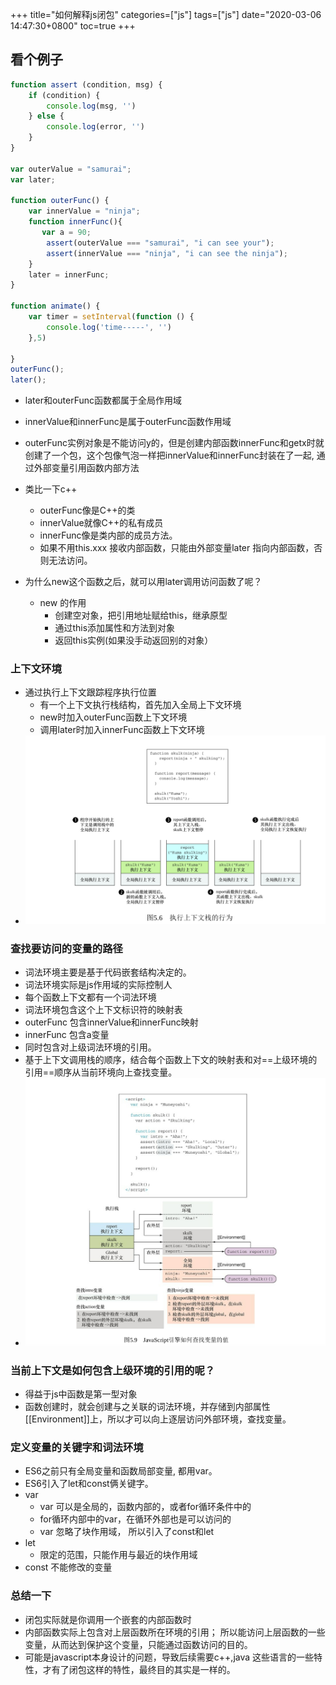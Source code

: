 +++
title="如何解释js闭包"
categories=["js"] 
tags=["js"] 
date="2020-03-06 14:47:30+0800"
toc=true
+++

## 看个例子
```js
function assert (condition, msg) {
	if (condition) {
		console.log(msg, '')
	} else {
		console.log(error, '')
	}
}

var outerValue = "samurai";
var later;

function outerFunc() {
	var innerValue = "ninja";
	function innerFunc(){
	   var a = 90;
		assert(outerValue === "samurai", "i can see your");
		assert(innerValue === "ninja", "i can see the ninja");
	}
	later = innerFunc;
}

function animate() {
	var timer = setInterval(function () {
		console.log('time-----', '')
	},5)

}
outerFunc();
later();

```
   - later和outerFunc函数都属于全局作用域
   - innerValue和innerFunc是属于outerFunc函数作用域
   - outerFunc实例对象是不能访问y的，但是创建内部函数innerFunc和getx时就创建了一个包，这个包像气泡一样把innerValue和innerFunc封装在了一起, 通过外部变量引用函数内部方法
   - 类比一下c++
      - outerFunc像是C++的类
      - innerValue就像C++的私有成员
      - innerFunc像是类内部的成员方法。
      - 如果不用this.xxx 接收内部函数，只能由外部变量later 指向内部函数，否则无法访问。
      
   - 为什么new这个函数之后，就可以用later调用访问函数了呢？
      - new 的作用
         - 创建空对象，把引用地址赋给this，继承原型
         - 通过this添加属性和方法到对象
         - 返回this实例(如果没手动返回别的对象）

### 上下文环境
   -  通过执行上下文跟踪程序执行位置
       - 有一个上下文执行栈结构，首先加入全局上下文环境
       - new时加入outerFunc函数上下文环境
       - 调用later时加入innerFunc函数上下文环境
   - ![](/img/js/context.png)

### 查找要访问的变量的路径
   - 词法环境主要是基于代码嵌套结构决定的。
   - 词法环境实际是js作用域的实际控制人
   - 每个函数上下文都有一个词法环境
   - 词法环境包含这个上下文标识符的映射表
   - outerFunc 包含innerValue和innerFunc映射
   - innerFunc 包含a变量
   - 同时包含对上级词法环境的引用。
   - 基于上下文调用栈的顺序，结合每个函数上下文的映射表和对==上级环境的引用==顺序从当前环境向上查找变量。
   - ![](/img/js/jsvalue.png)

### 当前上下文是如何包含上级环境的引用的呢？
   - 得益于js中函数是第一型对象
   - 函数创建时，就会创建与之关联的词法环境，并存储到内部属性[[Environment]]上，所以才可以向上逐层访问外部环境，查找变量。
 


### 定义变量的关键字和词法环境
   - ES6之前只有全局变量和函数局部变量, 都用var。
   - ES6引入了let和const俩关键字。
   - var
      - var 可以是全局的，函数内部的，或者for循环条件中的
      - for循环内部中的var，在循环外部也是可以访问的
      - var 忽略了块作用域， 所以引入了const和let
   - let 
      - 限定的范围，只能作用与最近的块作用域
   - const  不能修改的变量
   

### 总结一下
   - 闭包实际就是你调用一个嵌套的内部函数时
   - 内部函数实际上包含对上层函数所在环境的引用； 所以能访问上层函数的一些变量，从而达到保护这个变量，只能通过函数访问的目的。
   - 可能是javascript本身设计的问题，导致后续需要c++,java 这些语言的一些特性，才有了闭包这样的特性，最终目的其实是一样的。

